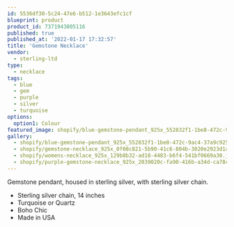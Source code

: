 ```yaml
---
id: 5536df30-5c24-47e6-b512-1e3643efc1cf
blueprint: product
product_id: 7371943805116
published: true
published_at: '2022-01-17 17:32:57'
title: 'Gemstone Necklace'
vendor:
  - sterling-ltd
type:
  - necklace
tags:
  - blue
  - gem
  - purple
  - silver
  - turquoise
options:
  option1: Colour
featured_image: shopify/blue-gemstone-pendant_925x_552832f1-1be8-472c-9ac4-37a9c925954d.jpg
gallery:
  - shopify/blue-gemstone-pendant_925x_552832f1-1be8-472c-9ac4-37a9c925954d.jpg
  - shopify/gemstone-necklace_925x_0f08c821-5b90-41c6-804b-3020e2923d1a.jpg
  - shopify/womens-necklace_925x_129b8b32-ad18-4483-b6f4-541bf0669a30.jpg
  - shopify/purple-gemstone-necklace_925x_2039020c-fa90-416b-a34d-ca78c5e57342.jpg
---
```

<p>Gemstone pendant, housed in sterling silver, with sterling silver chain.</p>
<ul>
<li>Sterling silver chain, 14 inches</li>
<li>Turquoise or Quartz</li>
<li>Boho Chic</li>
<li>Made in USA</li>
</ul>